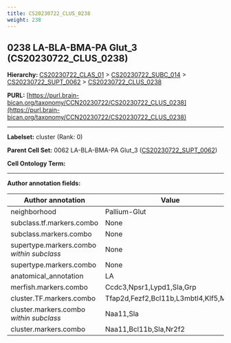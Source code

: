 ```yaml
---
title: CS20230722_CLUS_0238
weight: 238
---
```

## 0238 LA-BLA-BMA-PA Glut_3 (CS20230722_CLUS_0238)
<b>Hierarchy: </b>
[CS20230722_CLAS_01](../CS20230722_CLAS_01) >
[CS20230722_SUBC_014](../CS20230722_SUBC_014) >
[CS20230722_SUPT_0062](../CS20230722_SUPT_0062) >
[CS20230722_CLUS_0238](../CS20230722_CLUS_0238)

**PURL:** [https://purl.brain-bican.org/taxonomy/CCN20230722/CS20230722_CLUS_0238](https://purl.brain-bican.org/taxonomy/CCN20230722/CS20230722_CLUS_0238)

---


**Labelset:** cluster (Rank: 0)

**Parent Cell Set:** 0062 LA-BLA-BMA-PA Glut_3 ([CS20230722_SUPT_0062](../CS20230722_SUPT_0062))



**Cell Ontology Term:** 

[MARKER GENES.]: #


---

[TRANSFERRED ANNOTATIONS.]: #


[AUTHOR ANNOTATION FIELDS.]: #


**Author annotation fields:**

| Author annotation | Value |
|-------------------|-------|
|neighborhood|Pallium-Glut|
|subclass.tf.markers.combo|None|
|subclass.markers.combo|None|
|supertype.markers.combo _within subclass_|None|
|supertype.markers.combo|None|
|anatomical_annotation|LA|
|merfish.markers.combo|Ccdc3,Npsr1,Lypd1,Sla,Grp|
|cluster.TF.markers.combo|Tfap2d,Fezf2,Bcl11b,L3mbtl4,Klf5,Mycl|
|cluster.markers.combo _within subclass_|Naa11,Sla|
|cluster.markers.combo|Naa11,Bcl11b,Sla,Nr2f2|
